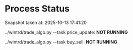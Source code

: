 # Process Status

Snapshot taken at: 2025-10-13 17:41:20

../wintrd/trade_algo.py --task price_update: **NOT RUNNING**

../wintrd/trade_algo.py --task buy_sell: **NOT RUNNING**

